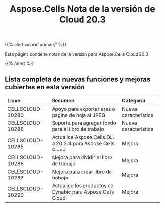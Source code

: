 ﻿---
title: Aspose.Cells Nota de la versión de Cloud 20.3
second_title: Aspose.Cells Cloud Documen
type: docs
url: /es/aspose-cells-cloud-20-3-release-notes/
description: Aspose.Cells La nube admite Excel para crear, convertir, fusionar, dividir, proteger, operación de objetos internos, etc.
weight: 60
---
{{% alert color="primary" %}} 

Esta página contiene notas de la versión para Aspose.Cells Cloud 20.3

{{% /alert %}} 
## **Lista completa de nuevas funciones y mejoras cubiertas en esta versión**

|**Llave**|**Resumen**|**Categoría**|
|:- |:- |:- |
|CELLSCLOUD-10280|Apoyo para exportar area o pagina de hoja al JPEG|Nueva caracteristica|
|CELLSCLOUD-10288|Soporte para agregar fondo para el libro de trabajo|Nueva caracteristica|
|CELLSCLOUD-10285|Actualice Aspose.Cells.DLL a 20.2.4 para Aspose.Cells Cloud|Mejora|
|CELLSCLOUD-10286|Mejora para dividir el libro de trabajo|Mejora|
|CELLSCLOUD-10287|Mejora para crear libro de trabajo|Mejora|
|CELLSCLOUD-10290|Actualice los productos de Dynabic para Aspose.Cells Cloud|Mejora|


